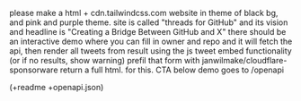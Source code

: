 please make a html + cdn.tailwindcss.com website in theme of black bg, and pink and purple theme. site is called "threads for GitHub" and its vision and headline is "Creating a Bridge Between GitHub and X"
there should be an interactive demo where you can fill in owner and repo and it will fetch the api, then render all tweets from result using the js tweet embed functionality (or if no results, show warning)
prefil that form with janwilmake/cloudflare-sponsorware
return a full html. for this.
CTA below demo goes to /openapi

(+readme +openapi.json)
